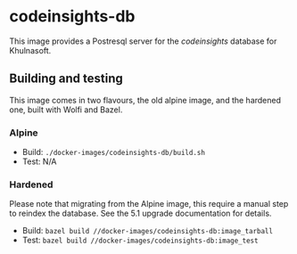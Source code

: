 # codeinsights-db

This image provides a Postresql server for the _codeinsights_ database for Khulnasoft.

## Building and testing

This image comes in two flavours, the old alpine image, and the hardened one, built with Wolfi and Bazel.

### Alpine

- Build: `./docker-images/codeinsights-db/build.sh`
- Test: N/A

### Hardened

Please note that migrating from the Alpine image, this require a manual step to reindex the database. See the 5.1 upgrade documentation for details.

- Build: `bazel build //docker-images/codeinsights-db:image_tarball`
- Test: `bazel build //docker-images/codeinsights-db:image_test`
